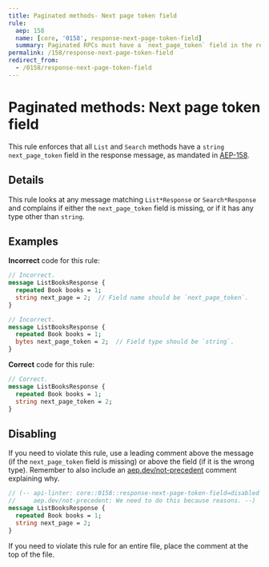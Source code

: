 ```yaml
---
title: Paginated methods- Next page token field
rule:
  aep: 158
  name: [core, '0158', response-next-page-token-field]
  summary: Paginated RPCs must have a `next_page_token` field in the response.
permalink: /158/response-next-page-token-field
redirect_from:
  - /0158/response-next-page-token-field
---
```


# Paginated methods: Next page token field

This rule enforces that all `List` and `Search` methods have a
`string next_page_token` field in the response message, as mandated in
[AEP-158][].

## Details

This rule looks at any message matching `List*Response` or `Search*Response`
and complains if either the `next_page_token` field is missing, or if it has
any type other than `string`.

## Examples

**Incorrect** code for this rule:

```proto
// Incorrect.
message ListBooksResponse {
  repeated Book books = 1;
  string next_page = 2;  // Field name should be `next_page_token`.
}
```

```proto
// Incorrect.
message ListBooksResponse {
  repeated Book books = 1;
  bytes next_page_token = 2;  // Field type should be `string`.
}
```

**Correct** code for this rule:

```proto
// Correct.
message ListBooksResponse {
  repeated Book books = 1;
  string next_page_token = 2;
}
```

## Disabling

If you need to violate this rule, use a leading comment above the message (if
the `next_page_token` field is missing) or above the field (if it is the wrong type).
Remember to also include an [aep.dev/not-precedent][] comment explaining why.

```proto
// (-- api-linter: core::0158::response-next-page-token-field=disabled
//     aep.dev/not-precedent: We need to do this because reasons. --)
message ListBooksResponse {
  repeated Book books = 1;
  string next_page = 2;
}
```

If you need to violate this rule for an entire file, place the comment at the
top of the file.

[aep-158]: https://aep.dev/158
[aep.dev/not-precedent]: https://aep.dev/not-precedent
